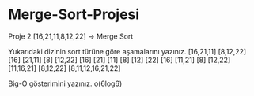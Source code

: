 # Merge-Sort-Projesi

Proje 2
[16,21,11,8,12,22] -> Merge Sort



Yukarıdaki dizinin sort türüne göre aşamalarını yazınız.
[16,21,11]         [8,12,22]
[16] [21,11]       [8] [12,22]
[16] [21] [11]     [8] [12] [22]
[16] [11,21]       [8] [12,22]
[11,16,21]         [8,12,22]
[8,11,12,16,21,22]

Big-O gösterimini yazınız.
o(6log6)
